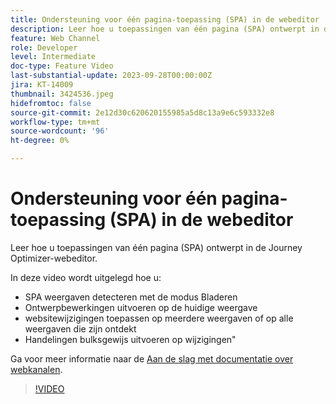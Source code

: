 ```yaml
---
title: Ondersteuning voor één pagina-toepassing (SPA) in de webeditor
description: Leer hoe u toepassingen van één pagina (SPA) ontwerpt in de Journey Optimizer-webeditor.
feature: Web Channel
role: Developer
level: Intermediate
doc-type: Feature Video
last-substantial-update: 2023-09-28T00:00:00Z
jira: KT-14009
thumbnail: 3424536.jpeg
hidefromtoc: false
source-git-commit: 2e12d30c620620155985a5d8c13a9e6c593332e8
workflow-type: tm+mt
source-wordcount: '96'
ht-degree: 0%

---
```



# Ondersteuning voor één pagina-toepassing (SPA) in de webeditor

Leer hoe u toepassingen van één pagina (SPA) ontwerpt in de Journey Optimizer-webeditor.

In deze video wordt uitgelegd hoe u:

* SPA weergaven detecteren met de modus Bladeren
* Ontwerpbewerkingen uitvoeren op de huidige weergave
* websitewijzigingen toepassen op meerdere weergaven of op alle weergaven die zijn ontdekt
* Handelingen bulksgewijs uitvoeren op wijzigingen&quot;

Ga voor meer informatie naar de [Aan de slag met documentatie over webkanalen](https://experienceleague.adobe.com/docs/journey-optimizer/using/web/get-started-web.html).

>[!VIDEO](https://video.tv.adobe.com/v/3424536/?learn=on)
